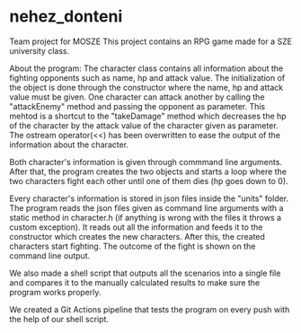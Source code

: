 # nehez_donteni
Team project for MOSZE
This project contains an RPG game made for a SZE university class.

About the program:
The character class contains all information about the fighting opponents such as name, hp and attack value.
The initialization of the object is done through the constructor where the name, hp and attack value must be given. One
character can attack another by calling the "attackEnemy" method and passing the opponent as parameter. This
mehtod is a shortcut to the "takeDamage" method which decreases the hp of the character by the attack value
of the character given as parameter. The ostream operator(<<) has been overwritten to ease the output of the
information about the character.

Both character's information is given through  commmand line arguments.
After that, the program creates the two objects and starts a loop where the two characters fight each other
until one of them dies (hp goes down to 0).

Every character's information is stored in json files inside the "units" folder. The program reads the json files given as command line arguments with a static method in character.h (if anything is wrong with the files it throws a custom exception). It reads out all the information and feeds it to the constructor which creates the new characters. After this, the created characters start fighting. The outcome of the fight is shown on the command line output.

We also made a shell script that outputs all the scenarios into a single file and compares it to the manually calculated results to make sure the program works properly.

We created a Git Actions pipeline that tests the program on every push with the help of our shell script.
